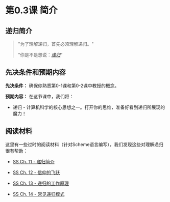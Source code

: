 # 第0.3课 简介

## 递归简介

> "为了理解递归，首先必须理解递归。"
> 
> "你是不是想说：*[递归](https://www.google.com/search?q=recursion)"*

## 先决条件和预期内容

**先决条件：** 确保你熟悉第0-1课和第0-2课中教授的概念。

**预期内容：** 在这节课中，我们将：

+   递归 - 计算机科学的核心思想之一。打开你的思维，准备好看到递归所展现的魔力！

## 阅读材料

这里有一些过时的阅读材料（针对Scheme语言编写），我们发现这些对理解递归很有帮助：

+   [SS Ch. 11 - 递归简介](http://www.cs.berkeley.edu/~bh/ssch11/recursion.html)

+   [SS Ch. 12 - 信仰的飞跃](http://www.cs.berkeley.edu/~bh/ssch12/leap.html)

+   [SS Ch. 13 - 递归的工作原理](http://www.cs.berkeley.edu/~bh/ssch13/convince-recur.html)

+   [SS Ch. 14 - 常见递归模式](http://www.cs.berkeley.edu/~bh/ssch14/recur-patterns.html)
